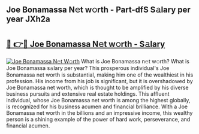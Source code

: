 ## Joe Bonamassa N𝚎t w𝚘rth - Part-dfS S𝚊lary per year JXh2a

# <h2><a href="http://gc0hoxi.nevu.top/?p=Joe+Bonamassa">🔗 👉🔴 Joe Bonamassa N𝚎t w𝚘rth - S𝚊lary</a></h2>

[![Joe Bonamassa N𝚎t W𝚘rth](https://i.imgur.com/Oavwk0R.jpeg)](http://gc0hoxi.nevu.top/?p=Joe+Bonamassa)
What is Joe Bonamassa n𝚎t w𝚘rth? What is Joe Bonamassa s𝚊lary per year?
This prosperous individual's Joe Bonamassa net worth is substantial, making him one of the wealthiest in his profession. His income from his job is significant, but it is overshadowed by Joe Bonamassa net worth, which is thought to be amplified by his diverse business pursuits and extensive real estate holdings. This affluent individual, whose Joe Bonamassa net worth is among the highest globally, is recognized for his business acumen and financial brilliance. With a Joe Bonamassa net worth in the billions and an impressive income, this wealthy person is a shining example of the power of hard work, perseverance, and financial acumen.
